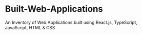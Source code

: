 # Built-Web-Applications
An Inventory of Web Applications built using React.js, TypeScript, JavaScript, HTML &amp; CSS
